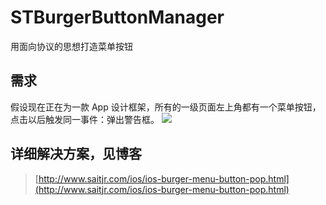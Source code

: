 # STBurgerButtonManager
用面向协议的思想打造菜单按钮


## 需求
假设现在正在为一款 App 设计框架，所有的一级页面左上角都有一个菜单按钮，点击以后触发同一事件：弹出警告框。
![](http://7xlnnj.com1.z0.glb.clouddn.com/ios-burger-menu-button-pop-1.gif)

## 详细解决方案，见博客 
> [http://www.saitjr.com/ios/ios-burger-menu-button-pop.html](http://www.saitjr.com/ios/ios-burger-menu-button-pop.html)
